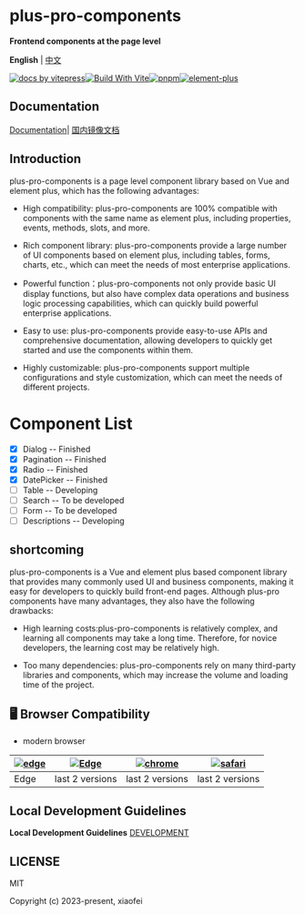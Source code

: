 # plus-pro-components

**Frontend components at the page level**

**English** | [中文](https://github.com/plus-pro-components/plus-pro-components/blob/main/README.zh-CN.md)

[![ docs by vitepress](https://img.shields.io/badge/docs%20by-vitepress-10b981)](https://vitepress.dev/)[![Build With Vite](https://img.shields.io/badge/build%20with-rollup-646cff.svg)](https://rollupjs.org/)[![pnpm](https://img.shields.io/badge/maintained%20with-pnpm-cc00ff.svg)](https://www.pnpm.cn/)[![element-plus](https://img.shields.io/badge/ui%20-element%20plus-409eff.svg)](https://www.pnpm.cn/)

## Documentation

[Documentation](https://plus-pro-components.github.io/)| [国内镜像文档](https://plus-pro-components.com)

## Introduction

plus-pro-components is a page level component library based on Vue and element plus, which has the following advantages:

- High compatibility: plus-pro-components are 100% compatible with components with the same name as element plus, including properties, events, methods, slots, and more.

- Rich component library: plus-pro-components provide a large number of UI components based on element plus, including tables, forms, charts, etc., which can meet the needs of most enterprise applications.

- Powerful function：plus-pro-components not only provide basic UI display functions, but also have complex data operations and business logic processing capabilities, which can quickly build powerful enterprise applications.

- Easy to use: plus-pro-components provide easy-to-use APIs and comprehensive documentation, allowing developers to quickly get started and use the components within them.

- Highly customizable: plus-pro-components support multiple configurations and style customization, which can meet the needs of different projects.

# Component List

- [x] Dialog -- Finished
- [x] Pagination -- Finished
- [x] Radio -- Finished
- [x] DatePicker -- Finished
- [ ] Table -- Developing
- [ ] Search -- To be developed
- [ ] Form -- To be developed
- [ ] Descriptions -- Developing

## shortcoming

plus-pro-components is a Vue and element plus based component library that provides many commonly used UI and business components, making it easy for developers to quickly build front-end pages. Although plus-pro components have many advantages, they also have the following drawbacks:

- High learning costs:plus-pro-components is relatively complex, and learning all components may take a long time. Therefore, for novice developers, the learning cost may be relatively high.

- Too many dependencies: plus-pro-components rely on many third-party libraries and components, which may increase the volume and loading time of the project.

## 🖥 Browser Compatibility

- modern browser

| [![edge](https://raw.githubusercontent.com/alrra/browser-logos/master/src/edge/edge_48x48.png)](http://godban.github.io/browsers-support-badges/) | [![Edge](https://raw.githubusercontent.com/alrra/browser-logos/master/src/firefox/firefox_48x48.png)](http://godban.github.io/browsers-support-badges/) | [![chrome](https://raw.githubusercontent.com/alrra/browser-logos/master/src/chrome/chrome_48x48.png)](http://godban.github.io/browsers-support-badges/) | [![safari](https://raw.githubusercontent.com/alrra/browser-logos/master/src/safari/safari_48x48.png)](http://godban.github.io/browsers-support-badges/) |
| ------------------------------------------------------------------------------------------------------------------------------------------------- | ------------------------------------------------------------------------------------------------------------------------------------------------------- | ------------------------------------------------------------------------------------------------------------------------------------------------------- | ------------------------------------------------------------------------------------------------------------------------------------------------------- |
| Edge                                                                                                                                              | last 2 versions                                                                                                                                         | last 2 versions                                                                                                                                         | last 2 versions                                                                                                                                         |

## Local Development Guidelines

**Local Development Guidelines** [DEVELOPMENT](./DEVELOPMENT.md)

## LICENSE

MIT

Copyright (c) 2023-present, xiaofei

